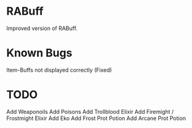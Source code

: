 # RABuff

Improved version of RABuff. 

# Known Bugs

Item-Buffs not displayed correctly (Fixed)
 
# TODO

Add Weaponoils
Add Poisons
Add Trollblood Elixir
Add Firemight / Frostmight Elixir
Add Eko
Add Frost Prot Potion
Add Arcane Prot Potion
